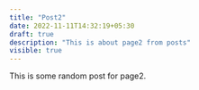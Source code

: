 ```yaml
---
title: "Post2"
date: 2022-11-11T14:32:19+05:30
draft: true
description: "This is about page2 from posts"
visible: true
---
```


This is some random post for page2.